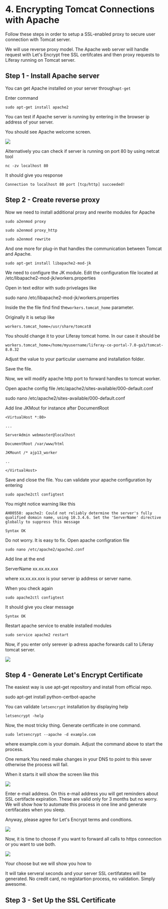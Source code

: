 # 4. Encrypting Tomcat Connections with Apache

Follow these steps in order to setup a SSL-enabled proxy to secure user connection with Tomcat server.

We will use reverse proxy model. The Apache web server will handle request with Let's Encrypt free SSL certifcates and then proxy requests to Liferay running on Tomcat server.

## Step 1 - Install Apache server

You can get Apache installed on your server through`apt-get`

Enter command

`sudo apt-get install apache2`

You can test if Apache server is running by entering in the browser ip address of your server.

You should see Apache welcome screen.

![](/liferey_installation_ubuntu/assets/apache_ubuntu.png)

Alternatively you can check if server is running on port 80 by using netcat tool

`nc -zv localhost 80`

It should give you response

`Connection to localhost 80 port [tcp/http] succeeded!`

## Step 2 - Create reverse proxy

Now we need to install additional proxy and rewrite modules for Apache

`sudo a2enmod proxy`

`sudo a2enmod proxy_http`

`sudo a2enmod rewrite`

And one more for plug-in that handles the communication between Tomcat and Apache.

`sudo apt-get install libapache2-mod-jk`

We need to configure the JK module. Edit the configuration file located at /etc/libapache2-mod-jk/workers.properties

Open in text editor with sudo privelages like

sudo nano /etc/libapache2-mod-jk/workers.properties

Inside the the file find find the`workers.tomcat_home` parameter.

Originally it is setup like

`workers.tomcat_home=/usr/share/tomcat8`

You should change it to your Liferay tomcat home. In our case it should be

`workers.tomcat_home=/home/myusername/liferay-ce-portal-7.0-ga3/tomcat-8.0.32`

Adjust the value to your particular username and installation folder.

Save the file.

Now, we will modify apache http port to forward handles to tomcat worker.

Open apache config file /etc/apache2/sites-available/000-default.conf

sudo nano /etc/apache2/sites-available/000-default.conf

Add line JKMout for instance after DocumentRoot

`<VirtualHost *:80>`

`...`

`ServerAdmin webmaster@localhost`

`DocumentRoot /var/www/html`

`JKMount /* ajp13_worker`

`..`

`</VirtualHost>`

Save and close the file. You can validate your apache configuration by entering

`sudo apache2ctl configtest`

You might notice warning like this

`AH00558: apache2: Could not reliably determine the server's fully qualified domain name, using 10.3.4.6. Set the 'ServerName' directive globally to suppress this message`

`Syntax OK`

Do not worry. It is easy to fix. Open apache configration file

`sudo nano /etc/apache2/apache2.conf`

Add line at the end

ServerName xx.xx.xx.xxx

where xx.xx.xx.xxx is your server ip address or server name.

When you check again

`sudo apache2ctl configtest`

It should give you clear message

`Syntax OK`

Restart apache service to enable installed modules

`sudo service apache2 restart`

Now, if you enter only serever ip adress apache forwards call to Liferay tomcat server.

![](/liferey_installation_ubuntu/assets/tomcat_on_port_80.png)

## Step 4 - Generate Let's Encrypt Certificate

The easiest way is use apt-get repository and install from official repo.

sudo apt-get install python-certbot-apache

You can validate `letsencrypt` installation by displaying help

`letsencrypt -help`

Now, the most tricky thing. Generate certificate in one command.

`sudo letsencrypt --apache -d example.com`

where example.com is your domain. Adjust the command above to start the process.

One remark.You need make changes in your DNS to point to this sever otherwise the process will fail.

When it starts it will show the screen like this

![](/liferey_installation_ubuntu/assets/letsencrypt_email.png)

Enter e-mail address. On this e-mail address you will get reminders about SSL certifacte expiration. These are valid only for 3 months but no worry. We will show how to automate this process in one line and generate certifacates when you sleep.

Anyway, please agree for Let's Encrypt terms and condtions.

![](/liferey_installation_ubuntu/assets/letsencrypt_agreement.png)

Now, it is time to choose if you want to forward all calls to https connection or you want to use both.

![](/liferey_installation_ubuntu/assets/securing_apache.png)

Your choose but we will show you how to 



It will take serveral seconds and your server SSL certifatates will be generated. No credit card, no registartion process, no validation. Simply awesome.

## Step 3 - Set Up the SSL Certificate



